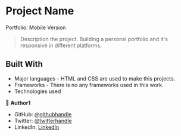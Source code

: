# Project Name

Portfolio: Mobile Version

> Description the project.
> Building a personal portfolio and it's responsive in different platforms.

## Built With

-   Major languages - HTML and CSS are used to make this projects.
-   Frameworks - There is no any frameworks used in this work.
-   Technologies used

👤 **Author1**

-   GitHub: [@githubhandle](https://github.com/Addisu87)
-   Twitter: [@twitterhandle](https://twitter.com/AddisuTedla)
-   LinkedIn: [LinkedIn](https://www.linkedin.com/in/addisu-tedla-8b4a10143/)
